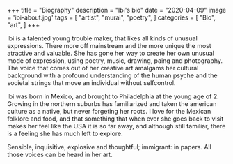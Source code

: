 +++
title = "Biography"
description = "Ibi's bio"
date = "2020-04-09"
image = 'ibi-about.jpg'
tags = [
"artist",
"mural",
"poetry",
]
categories = [
"Bio",
"art",
]
+++

Ibi is a talented young trouble maker, that likes all kinds of unusual expressions. There more off mainstream and the more unique the most atractive and valuable. She has gone her way to create her own unusual mode of expression, using poetry, music, drawing, paing and photography. The voice that comes out of her creative art amalgams her cultural background with a profound understanding of the human psyche and the societal strings that move an individual without selfcontrol. 

Ibi was born in Mexico, and brought to Philadelphia at the young age of 2. Growing in the northern suburbs has familiarized and taken the american culture as a native, but never forgeting her roots. I love for the Mexican folklore and food, and that something that when ever she goes back to visit makes her feel like the USA it is so far away, and although still familiar, there is a feeling she has much left to explore.

Sensible, inquisitive, explosive and thoughtful; immigrant: in papers. All those voices can be heard in her art.
